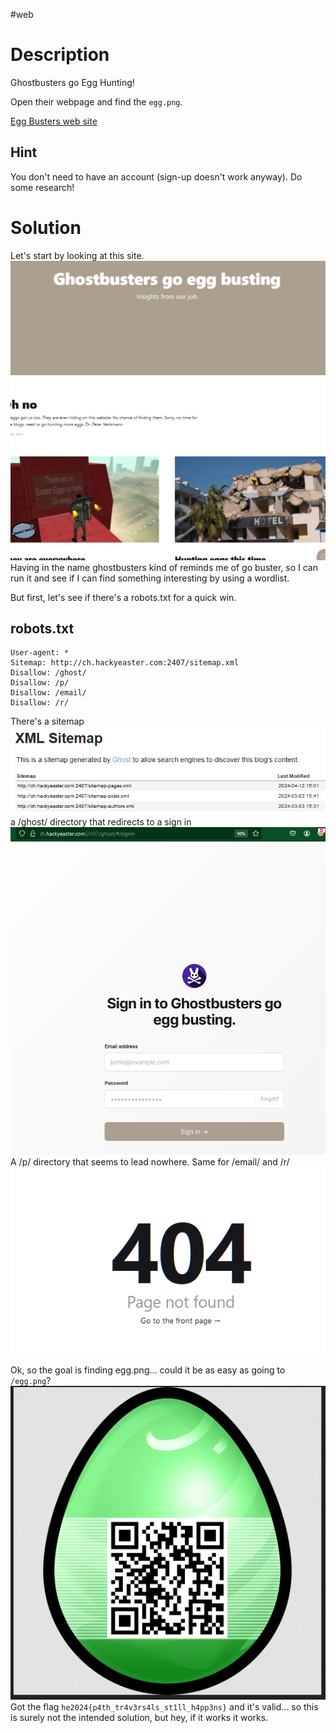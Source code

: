 #web 
# Description
Ghostbusters go Egg Hunting!

Open their webpage and find the `egg.png`.

[Egg Busters web site](http://ch.hackyeaster.com:2407)
## Hint
You don't need to have an account (sign-up doesn't work anyway).
Do some research!
# Solution
Let's start by looking at this site.
![](../Screenshots/Pasted%20image%2020240412182951.png)
Having in the name ghostbusters kind of reminds me of go buster, so I can run it and see if I can find something interesting by using a wordlist.

But first, let's see if there's a robots.txt for a quick win.
## robots.txt
```
User-agent: *
Sitemap: http://ch.hackyeaster.com:2407/sitemap.xml
Disallow: /ghost/
Disallow: /p/
Disallow: /email/
Disallow: /r/
```
There's a sitemap
![sitemap.xml](../Screenshots/Pasted%20image%2020240412183259.png)
a /ghost/ directory that redirects to a sign in
![/ghost/](../Screenshots/Pasted%20image%2020240412183357.png)
A /p/ directory that seems to lead nowhere. Same for /email/ and /r/
![404](../Screenshots/Pasted%20image%2020240412183518.png)

Ok, so the goal is finding egg.png... could it be as easy as going to `/egg.png`?
![egg.png](../Screenshots/Pasted%20image%2020240412183737.png)
Got the flag `he2024{p4th_tr4v3rs4ls_st1ll_h4pp3ns}` and it's valid... so this is surely not the intended solution, but hey, if it works it works.